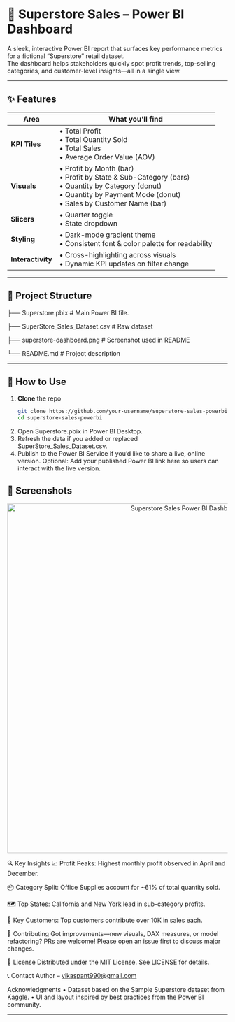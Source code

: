 # 🏬 Superstore Sales – Power BI Dashboard

A sleek, interactive Power BI report that surfaces key performance metrics for a fictional “Superstore” retail dataset.  
The dashboard helps stakeholders quickly spot profit trends, top-selling categories, and customer-level insights—all in a single view.

---

## ✨ Features

| Area | What you’ll find |
|------|------------------|
| **KPI Tiles** | • Total Profit<br>• Total Quantity Sold<br>• Total Sales<br>• Average Order Value (AOV) |
| **Visuals** | • Profit by Month (bar)<br>• Profit by State & Sub-Category (bars)<br>• Quantity by Category (donut)<br>• Quantity by Payment Mode (donut)<br>• Sales by Customer Name (bar) |
| **Slicers** | • Quarter toggle<br>• State dropdown |
| **Styling** | • Dark-mode gradient theme<br>• Consistent font & color palette for readability |
| **Interactivity** | • Cross-highlighting across visuals<br>• Dynamic KPI updates on filter change |

---

## 📂 Project Structure


├── Superstore.pbix # Main Power BI file.

├── SuperStore_Sales_Dataset.csv # Raw dataset


├── superstore-dashboard.png # Screenshot used in README

└── README.md # Project description


---

## 🔧 How to Use

1. **Clone** the repo  
   ```bash
   git clone https://github.com/your-username/superstore-sales-powerbi.git
   cd superstore-sales-powerbi
2. Open Superstore.pbix in Power BI Desktop.
3. Refresh the data if you added or replaced SuperStore_Sales_Dataset.csv.
4. Publish to the Power BI Service if you’d like to share a live, online version.
Optional: Add your published Power BI link here so users can interact with the live version.

## 🌄 Screenshots

<p align="center">
  <img src="https://github.com/11iamvikas/SuperStore---Data-Analysis/blob/main/Screenshot%202025-05-21%20154343.png" alt="Superstore Sales Power BI Dashboard" width="800">
</p>

🔍 Key Insights
📈 Profit Peaks: Highest monthly profit observed in April and December.

📦 Category Split: Office Supplies account for ~61% of total quantity sold.

🗺️ Top States: California and New York lead in sub-category profits.

👤 Key Customers: Top customers contribute over 10K in sales each.

🤝 Contributing
Got improvements—new visuals, DAX measures, or model refactoring? PRs are welcome!
Please open an issue first to discuss major changes.

📜 License
Distributed under the MIT License. See LICENSE for details.

📞 Contact
Author – vikaspant990@gmail.com


Acknowledgments
• Dataset based on the Sample Superstore dataset from Kaggle.
• UI and layout inspired by best practices from the Power BI community.

---

